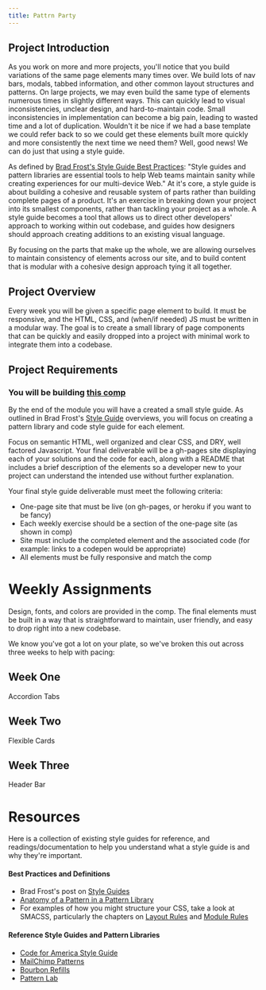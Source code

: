 ```yaml
---
title: Pattrn Party
---
```


## Project Introduction

As you work on more and more projects, you'll notice that you build variations of the same page elements many times over. We build lots of nav bars, modals, tabbed information, and other common layout structures and patterns. On large projects, we may even build the same type of elements numerous times in slightly different ways. This can quickly lead to visual inconsistencies, unclear design, and hard-to-maintain code. Small inconsistencies in implementation can become a big pain, leading to wasted time and a lot of duplication. Wouldn't it be nice if we had a base template we could refer back to so we could get these elements built more quickly and more consistently the next time we need them? Well, good news! We can do just that using a style guide.

As defined by [Brad Frost's Style Guide Best Practices](http://bradfrost.com/blog/post/style-guide-best-practices/): "Style guides and pattern libraries are essential tools to help Web teams maintain sanity while creating experiences for our multi-device Web." At it's core, a style guide is about building a cohesive and reusable system of parts rather than building complete pages of a product. It's an exercise in breaking down your project into its smallest components, rather than tackling your project as a whole. A style guide becomes a tool that allows us to direct other developers' approach to working within out codebase, and guides how designers should approach creating additions to an existing visual language.

By focusing on the parts that make up the whole, we are allowing ourselves to maintain consistency of elements across our site, and to build content that is modular with a cohesive design approach tying it all together.

## Project Overview

Every week you will be given a specific page element to build. It must be responsive, and the HTML, CSS, and (when/if needed) JS must be written in a modular way. The goal is to create a small library of page components that can be quickly and easily dropped into a project with minimal work to integrate them into a codebase.

## Project Requirements

### You will be building [this comp](https://drive.google.com/file/d/0B_lPnjyMN6-CWklWcy1wUFA1SVE/view?usp=sharing)

By the end of the module you will have a created a small style guide. As outlined in Brad Frost's [Style Guide](http://bradfrost.com/blog/post/style-guides/) overviews, you will focus on creating a pattern library and code style guide for each element.

Focus on semantic HTML, well organized and clear CSS, and DRY, well factored Javascript. Your final deliverable will be a gh-pages site displaying each of your solutions and the code for each, along with a README that includes a brief description of the elements so a developer new to your project can understand the intended use without further explanation.

Your final style guide deliverable must meet the following criteria:

- One-page site that must be live (on gh-pages, or heroku if you want to be fancy)
- Each weekly exercise should be a section of the one-page site (as shown in comp)
- Site must include the completed element and the associated code (for example: links to a codepen would be appropriate)
- All elements must be fully responsive and match the comp

# Weekly Assignments

Design, fonts, and colors are provided in the comp. The final elements must be built in a way that is straightforward to maintain, user friendly, and easy to drop right into a new codebase.

We know you've got a lot on your plate, so we've broken this out across three weeks to help with pacing:

## Week One

Accordion Tabs

## Week Two

Flexible Cards

## Week Three

Header Bar


# Resources

Here is a collection of existing style guides for reference, and readings/documentation to help you understand what a style guide is and why they're important.

#### Best Practices and Definitions
- Brad Frost's post on [Style Guides](http://bradfrost.com/blog/post/style-guides/)
- [Anatomy of a Pattern in a Pattern Library](http://bradfrost.com/blog/post/anatomy-of-a-pattern-in-a-pattern-library/)
- For examples of how you might structure your CSS, take a look at SMACSS, particularly the chapters on [Layout Rules](https://smacss.com/book/type-layout) and [Module Rules](https://smacss.com/book/type-module)

#### Reference Style Guides and Pattern Libraries
- [Code for America Style Guide](http://codeforamerica.clearleft.com/)
- [MailChimp Patterns](http://ux.mailchimp.com/patterns/)
- [Bourbon Refills](http://refills.bourbon.io/)
- [Pattern Lab](http://patternlab.io/)
